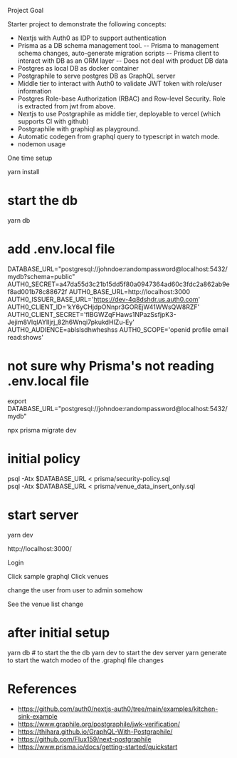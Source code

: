 Project Goal

Starter project to demonstrate the following concepts:

- Nextjs with Auth0 as IDP to support authentication 
- Prisma as a DB schema management tool. 
-- Prisma to management schema changes, auto-generate migration scripts
-- Prisma client to interact with DB as an ORM layer
-- Does not deal with product DB data 
- Postgres as local DB as docker container  
- Postgraphile to serve postgres DB as GraphQL server
- Middle tier to interact with Auth0 to validate JWT token with role/user information
- Postgres Role-base Authorization (RBAC) and Row-level Security. Role is extracted from jwt from above. 
- Nextjs to use Postgraphile as middle tier, deployable to vercel (which supports CI with github)
- Postgraphile with graphiql as playground. 
- Automatic codegen from graphql query to typescript in watch mode.
- nodemon usage

One time setup

yarn install

# start the db 
yarn db

# add .env.local file 

DATABASE_URL="postgresql://johndoe:randompassword@localhost:5432/mydb?schema=public"
AUTH0_SECRET=a47da55d3c21b15dd5f80a0947364ad60c3fdc2a862ab9ef8ad001b78c88672f
AUTH0_BASE_URL=http://localhost:3000
AUTH0_ISSUER_BASE_URL='https://dev-4q8dshdr.us.auth0.com'
AUTH0_CLIENT_ID='kY6yCHjdpONnpr3GOREjW41WWsQW8RZF'
AUTH0_CLIENT_SECRET='flBGWZqFHaws1NPazSsfjpK3-Jejim8VlqlAYIIjrj_82h6Wnqi7pkukdHIZu-Ey'
AUTH0_AUDIENCE=ablslsdhwheshss
AUTH0_SCOPE='openid profile email read:shows'

# not sure why Prisma's not reading .env.local file
export DATABASE_URL="postgresql://johndoe:randompassword@localhost:5432/mydb"

npx prisma migrate dev

# initial policy
psql -Atx $DATABASE_URL < prisma/security-policy.sql                         
psql -Atx $DATABASE_URL < prisma/venue_data_insert_only.sql

# start server
yarn dev

http://localhost:3000/

Login 

Click sample graphql
Click venues

change the user from user to admin somehow

See the venue list change 

# after initial setup
yarn db  # to start the the db
yarn dev to start the dev server
yarn generate to start the watch modeo of the .graphql file changes


# References
- https://github.com/auth0/nextjs-auth0/tree/main/examples/kitchen-sink-example
- https://www.graphile.org/postgraphile/jwk-verification/ 
- https://thihara.github.io/GraphQL-With-Postgraphile/ 
- https://github.com/Flux159/next-postgraphile 
- https://www.prisma.io/docs/getting-started/quickstart 